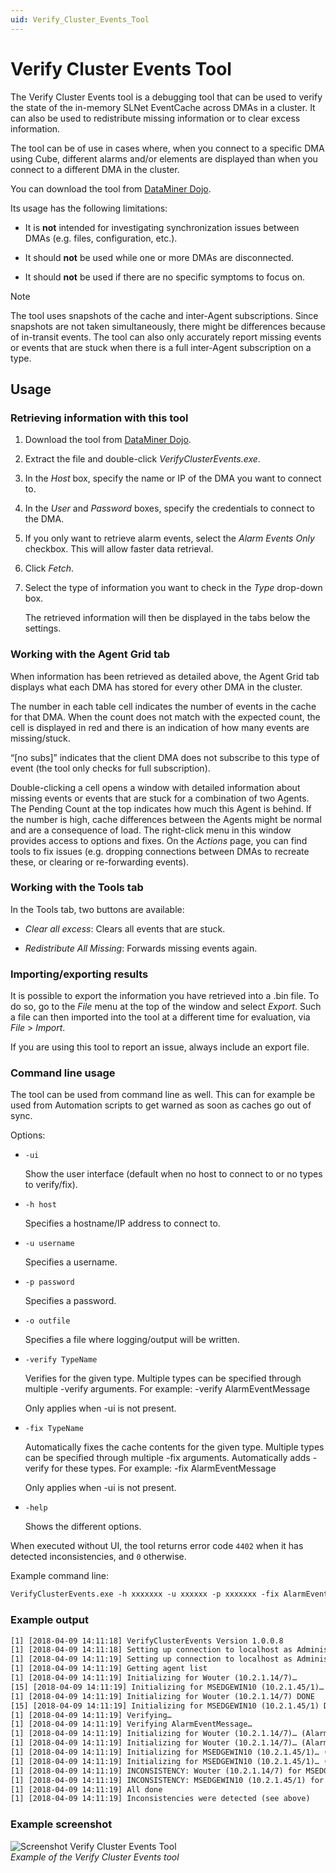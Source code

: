```yaml
---
uid: Verify_Cluster_Events_Tool
---
```


# Verify Cluster Events Tool

The Verify Cluster Events tool is a debugging tool that can be used to verify the state of the in-memory SLNet EventCache across DMAs in a cluster. It can also be used to redistribute missing information or to clear excess information.

The tool can be of use in cases where, when you connect to a specific DMA using Cube, different alarms and/or elements are displayed than when you connect to a different DMA in the cluster.

You can download the tool from [DataMiner Dojo](https://community.dataminer.services/download/verifyclusterevents-1-0-0-9/).

Its usage has the following limitations:

- It is **not** intended for investigating synchronization issues between DMAs (e.g. files, configuration, etc.).

- It should **not** be used while one or more DMAs are disconnected.

- It should **not** be used if there are no specific symptoms to focus on.

> [!NOTE]
> The tool uses snapshots of the cache and inter-Agent subscriptions. Since snapshots are not taken simultaneously, there might be differences because of in-transit events. The tool can also only accurately report missing events or events that are stuck when there is a full inter-Agent subscription on a type.

## Usage

### Retrieving information with this tool

1. Download the tool from [DataMiner Dojo](https://community.dataminer.services/download/verifyclusterevents-1-0-0-9/).

1. Extract the file and double-click *VerifyClusterEvents.exe*.

1. In the *Host* box, specify the name or IP of the DMA you want to connect to.

1. In the *User* and *Password* boxes, specify the credentials to connect to the DMA.

1. If you only want to retrieve alarm events, select the *Alarm Events Only* checkbox. This will allow faster data retrieval.

1. Click *Fetch*.

1. Select the type of information you want to check in the *Type* drop-down box.

   The retrieved information will then be displayed in the tabs below the settings.

### Working with the Agent Grid tab

When information has been retrieved as detailed above, the Agent Grid tab displays what each DMA has stored for every other DMA in the cluster.

The number in each table cell indicates the number of events in the cache for that DMA. When the count does not match with the expected count, the cell is displayed in red and there is an indication of how many events are missing/stuck.

“[no subs]” indicates that the client DMA does not subscribe to this type of event (the tool only checks for full subscription).

Double-clicking a cell opens a window with detailed information about missing events or events that are stuck for a combination of two Agents. The Pending Count at the top indicates how much this Agent is behind. If the number is high, cache differences between the Agents might be normal and are a consequence of load. The right-click menu in this window provides access to options and fixes. On the *Actions* page, you can find tools to fix issues (e.g. dropping connections between DMAs to recreate these, or clearing or re-forwarding events).

### Working with the Tools tab

In the Tools tab, two buttons are available:

- *Clear all excess*: Clears all events that are stuck.

- *Redistribute All Missing*: Forwards missing events again.

### Importing/exporting results

It is possible to export the information you have retrieved into a .bin file. To do so, go to the *File* menu at the top of the window and select *Export*. Such a file can then imported into the tool at a different time for evaluation, via *File* > *Import*.

If you are using this tool to report an issue, always include an export file.

### Command line usage

The tool can be used from command line as well. This can for example be used from  Automation scripts to get warned as soon as caches go out of sync.

Options:

- `-ui`

  Show the user interface (default when no host to connect to or no types to verify/fix).

- `-h host`

  Specifies a hostname/IP address to connect to.

- `-u username`

  Specifies a username.

- `-p password`

  Specifies a password.

- `-o outfile`

  Specifies a file where logging/output will be written.

- `-verify TypeName`

  Verifies for the given type. Multiple types can be specified through multiple -verify arguments. For example: -verify AlarmEventMessage

  Only applies when -ui is not present.

- `-fix TypeName`

  Automatically fixes the cache contents for the given type. Multiple types can be specified through multiple -fix arguments. Automatically adds -verify for these types. For example: -fix AlarmEventMessage

  Only applies when -ui is not present.

- `-help`

  Shows the different options.

When executed without UI, the tool returns error code `4402` when it has detected inconsistencies, and `0` otherwise.

Example command line:

```txt
VerifyClusterEvents.exe -h xxxxxxx -u xxxxxx -p xxxxxxx -fix AlarmEventMessage -o out.txt
```

### Example output

```txt
[1] [2018-04-09 14:11:18] VerifyClusterEvents Version 1.0.0.8
[1] [2018-04-09 14:11:18] Setting up connection to localhost as Administrator
[1] [2018-04-09 14:11:19] Setting up connection to localhost as Administrator DONE
[1] [2018-04-09 14:11:19] Getting agent list
[1] [2018-04-09 14:11:19] Initializing for Wouter (10.2.1.14/7)…
[15] [2018-04-09 14:11:19] Initializing for MSEDGEWIN10 (10.2.1.45/1)…
[1] [2018-04-09 14:11:19] Initializing for Wouter (10.2.1.14/7) DONE
[15] [2018-04-09 14:11:19] Initializing for MSEDGEWIN10 (10.2.1.45/1) DONE
[1] [2018-04-09 14:11:19] Verifying…
[1] [2018-04-09 14:11:19] Verifying AlarmEventMessage…
[1] [2018-04-09 14:11:19] Initializing for Wouter (10.2.1.14/7)… (AlarmEventMessage)
[1] [2018-04-09 14:11:19] Initializing for Wouter (10.2.1.14/7)… (AlarmEventMessage) DONE
[1] [2018-04-09 14:11:19] Initializing for MSEDGEWIN10 (10.2.1.45/1)… (AlarmEventMessage)
[1] [2018-04-09 14:11:19] Initializing for MSEDGEWIN10 (10.2.1.45/1)… (AlarmEventMessage) DONE
[1] [2018-04-09 14:11:19] INCONSISTENCY: Wouter (10.2.1.14/7) for MSEDGEWIN10 (10.2.1.45/1): 1 (-1)
[1] [2018-04-09 14:11:19] INCONSISTENCY: MSEDGEWIN10 (10.2.1.45/1) for Wouter (10.2.1.14/7): 1 (+1)
[1] [2018-04-09 14:11:19] All done
[1] [2018-04-09 14:11:19] Inconsistencies were detected (see above)
```

### Example screenshot

![Screenshot Verify Cluster Events Tool](~/user-guide/images/Verify_Cluster_Events_Tool.jpg)<br>
*Example of the Verify Cluster Events tool*
